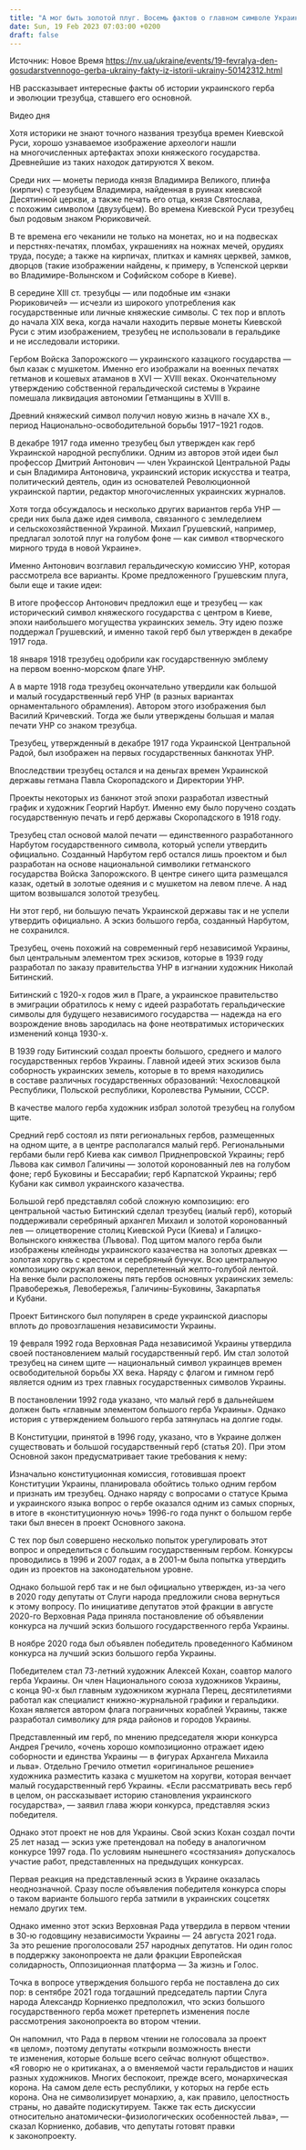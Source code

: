 ```yaml
---
title: "А мог быть золотой плуг. Восемь фактов о главном символе Украины ко Дню государственного герба"
date: Sun, 19 Feb 2023 07:03:00 +0200
draft: false
---
```

Источник: Новое Время https://nv.ua/ukraine/events/19-fevralya-den-gosudarstvennogo-gerba-ukrainy-fakty-iz-istorii-ukrainy-50142312.html


НВ рассказывает интересные факты об истории украинского герба и эволюции трезубца, ставшего его основной.





  Видео дня   



Хотя историки не знают точного названия трезубца времен Киевской Руси, хорошо узнаваемое изображение археологи нашли на многочисленных артефактах эпохи княжеского государства. Древнейшие из таких находок датируются Х веком.







Среди них — монеты периода князя Владимира Великого, плинфа (кирпич) с трезубцем Владимира, найденная в руинах киевской Десятинной церкви, а также печать его отца, князя Святослава, с похожим символом (двузубцем). Во времена Киевской Руси трезубец был родовым знаком Рюриковичей.







В те времена его чеканили не только на монетах, но и на подвесках и перстнях-печатях, пломбах, украшениях на ножнах мечей, орудиях труда, посуде; а также на кирпичах, плитках и камнях церквей, замков, дворцов (такие изображении найдены, к примеру, в Успенской церкви во Владимире-Волынском и Софийском соборе в Киеве).













В середине XIII ст. трезубцы — или подобные им «знаки Рюриковичей» — исчезли из широкого употребления как государственные или личные княжеские символы. С тех пор и вплоть до начала XIX века, когда начали находить первые монеты Киевской Руси с этим изображением, трезубец не использовали в геральдике и не исследовали историки.







Гербом Войска Запорожского — украинского казацкого государства — был казак с мушкетом. Именно его изображали на военных печатях гетманов и кошевых атаманов в XVI — XVIII веках. Окончательному утверждению собственной геральдической системы в Украине помешала ликвидация автономии Гетманщины в XVIII в.











Древний княжеский символ получил новую жизнь в начале XX в., период Национально-освободительной борьбы 1917−1921 годов.













В декабре 1917 года именно трезубец был утвержден как герб Украинской народной республики. Одним из авторов этой идеи был профессор Дмитрий Антонович — член Украинской Центральной Рады и сын Владимира Антоновича, украинский историк искусства и театра, политический деятель, один из основателей Революционной украинской партии, редактор многочисленных украинских журналов.















Хотя тогда обсуждалось и несколько других вариантов герба УНР — среди них была даже идея символа, связанного с земледелием и сельскохозяйственной Украиной. Михаил Грушевский, например, предлагал золотой плуг на голубом фоне — как символ «творческого мирного труда в новой Украине».





Именно Антонович возглавил геральдическую комиссию УНР, которая рассмотрела все варианты. Кроме предложенного Грушевским плуга, были еще и такие идеи:







В итоге профессор Антонович предложил еще и трезубец — как исторический символ княжеского государства с центром в Киеве, эпохи наибольшего могущества украинских земель. Эту идею позже поддержал Грушевский, и именно такой герб был утвержден в декабре 1917 года.





18 января 1918 трезубец одобрили как государственную эмблему на первом военно-морском флаге УНР.





А в марте 1918 года трезубец окончательно утвердили как большой и малый государственный герб УНР (в разных вариантах орнаментального обрамления). Автором этого изображения был Василий Кричевский. Тогда же были утверждены большая и малая печати УНР со знаком трезубца.











Трезубец, утвержденный в декабре 1917 года Украинской Центральной Радой, был изображен на первых государственных банкнотах УНР.





Впоследствии трезубец остался и на деньгах времен Украинской державы гетмана Павла Скоропадского и Директории УНР.



Проекты некоторых из банкнот этой эпохи разработал известный график и художник Георгий Нарбут. Именно ему было поручено создать государственную печать и герб державы Скоропадского в 1918 году.





Трезубец стал основой малой печати — единственного разработанного Нарбутом государственного символа, который успели утвердить официально. Созданный Нарбутом герб остался лишь проектом и был разработан на основе национальной символики гетманского государства Войска Запорожского. В центре синего щита размещался казак, одетый в золотые одеяния и с мушкетом на левом плече. А над щитом возвышался золотой трезубец.





Ни этот герб, ни большую печать Украинской державы так и не успели утвердить официально. А эскиз большого герба, созданный Нарбутом, не сохранился.











Трезубец, очень похожий на современный герб независимой Украины, был центральным элементом трех эскизов, которые в 1939 году разработал по заказу правительства УНР в изгнании художник Николай Битинский.







Битинский с 1920-х годов жил в Праге, а украинское правительство в эмиграции обратилось к нему с идеей разработать геральдические символы для будущего независимого государства — надежда на его возрождение вновь зародилась на фоне неотвратимых исторических изменений конца 1930-х.





В 1939 году Битинский создал проекты большого, среднего и малого государственных гербов Украины. Главной идеей этих эскизов была соборность украинских земель, которые в то время находились в составе различных государственных образований: Чехословацкой Республики, Польской республики, Королевства Румынии, СССР.





В качестве малого герба художник избрал золотой трезубец на голубом щите.





Средний герб состоял из пяти региональных гербов, размещенных на одном щите, а в центре располагался малый герб. Региональными гербами были герб Киева как символ Приднепровской Украины; герб Львова как символ Галичины — золотой коронованный лев на голубом фоне; герб Буковины и Бессарабии; герб Карпатской Украины; герб Кубани как символ украинского казачества.



Большой герб представлял собой сложную композицию: его центральной частью Битинский сделал трезубец (иалый герб), который поддерживали серебряный архангел Михаил и золотой коронованный лев — олицетворение столиц Киевской Руси (Киева) и Галицко-Волынского княжества (Львова). Под щитом малого герба были изображены клейноды украинского казачества на золотых древках — золотая хоругвь с крестом и серебряный бунчук. Всю центральную композицию окружал венок, переплетенный желто-голубой лентой. На венке были расположены пять гербов основных украинских земель: Правобережья, Левобережья, Галичины-Буковины, Закарпатья и Кубани.

Проект Битинского был популярен в среде украинской диаспоры вплоть до провозглашения независимости Украины.







19 февраля 1992 года Верховная Рада независимой Украины утвердила своей постановлением малый государственный герб. Им стал золотой трезубец на синем щите — национальный символ украинцев времен освободительной борьбы XX века. Наряду с флагом и гимном герб является одним из трех главных государственных символов Украины.



В постановлении 1992 года указано, что малый герб в дальнейшем должен быть «главным элементом большого герба Украины». Однако история с утверждением большого герба затянулась на долгие годы.





В Конституции, принятой в 1996 году, указано, что в Украине должен существовать и большой государственный герб (статья 20). При этом Основной закон предусматривает такие требования к нему:

Изначально конституционная комиссия, готовившая проект Конституции Украины, планировала обойтись только одним гербом и признать им трезубец. Однако наряду с вопросами о статусе Крыма и украинского языка вопрос о гербе оказался одним из самых спорных, в итоге в «конституционную ночь» 1996-го года пункт о большом гербе таки был внесен в проект Основного закона.

С тех пор был совершено несколько попыток урегулировать этот вопрос и определиться с большим государственным гербом. Конкурсы проводились в 1996 и 2007 годах, а в 2001-м была попытка утвердить один из проектов на законодательном уровне.

Однако большой герб так и не был официально утвержден, из-за чего в 2020 году депутаты от Слуги народа предложили снова вернуться к этому вопросу. По инициативе депутатов этой фракции в августе 2020-го Верховная Рада приняла постановление об объявлении конкурса на лучший эскиз большого государственного герба Украины.





В ноябре 2020 года был объявлен победитель проведенного Кабмином конкурса на лучший эскиз большого герба Украины.



Победителем стал 73-летний художник Алексей Кохан, соавтор малого герба Украины. Он член Национального союза художников Украины, с конца 90-х был главным художником журнала Перец, десятилетиями работал как специалист книжно-журнальной графики и геральдики. Кохан является автором флага пограничных кораблей Украины, также разработал символику для ряда районов и городов Украины.



Представленный им герб, по мнению председателя жюри конкурса Андрея Гречило, «очень хорошо композиционно отражает идею соборности и единства Украины — в фигурах Архангела Михаила и льва». Отдельно Гречило отметил «оригинальное решение» художника разместить казака с мушкетом на хоругви, которая венчает малый государственный герб Украины. «Если рассматривать весь герб в целом, он рассказывает историю становления украинского государства», — заявил глава жюри конкурса, представляя эскиз победителя.



Однако этот проект не нов для Украины. Свой эскиз Кохан создал почти 25 лет назад — эскиз уже претендовал на победу в аналогичном конкурсе 1997 года. По условиям нынешнего «состязания» допускалось участие работ, представленных на предыдущих конкурсах.







Первая реакция на представленный эскиз в Украине оказалась неоднозначной. Сразу после объявления победителя конкурса споры о таком варианте большого герба затмили в украинских соцсетях немало других тем.

Однако именно этот эскиз  Верховная Рада утвердила в первом чтении в 30-ю годовщину независимости Украины — 24 августа 2021 года. За это решение проголосовали 257 народных депутатов. Ни один голос в поддержку законопроекта не дали фракции Европейская солидарность, Оппозиционная платформа — За жизнь и Голос.

Точка в вопросе утверждения большого герба не поставлена до сих пор: в сентябре 2021 года тогдашний председатель партии Слуга народа Александр Корниенко предположил, что эскиз большого государственного герба может претерпеть изменения после рассмотрения законопроекта во втором чтении.

Он напомнил, что Рада в первом чтении не голосовала за проект «в целом», поэтому депутаты «открыли возможность внести те изменения, которые больше всего сейчас волнуют общество». «Я говорю не о критиканах, а о вменяемой части геральдистов и наших разных художников. Многих беспокоит, прежде всего, монархическая корона. На самом деле есть республики, у которых на гербе есть корона. Она не символизирует монархию, а, как правило, целостность страны, но давайте подискутируем. Также так есть дискуссии относительно анатомически-физиологических особенностей льва», — сказал Корниенко, добавив, что депутаты готовят правки к законопроекту.




